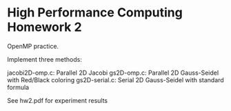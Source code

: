 # High Performance Computing Homework 2

OpenMP practice. 

Implement three methods:

jacobi2D-omp.c: Parallel 2D Jacobi
    gs2D-omp.c: Parallel 2D Gauss-Seidel with Red/Black coloring
 gs2D-serial.c: Serial 2D Gauss-Seidel with standard formula 

See hw2.pdf for experiment results 
